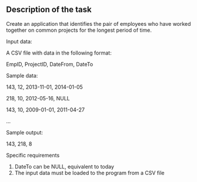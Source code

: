 ## Description of the task

Create an application that identifies the pair of employees who have worked together on common projects for the longest period of time.

Input data:

 A CSV file with data in the following format:
 
 EmpID, ProjectID, DateFrom, DateTo
 
Sample data:

143, 12, 2013-11-01, 2014-01-05

218, 10, 2012-05-16, NULL

143, 10, 2009-01-01, 2011-04-27

...

Sample output:

 143, 218, 8
 
Specific requirements
1) DateTo can be NULL, equivalent to today
2) The input data must be loaded to the program from a CSV file
